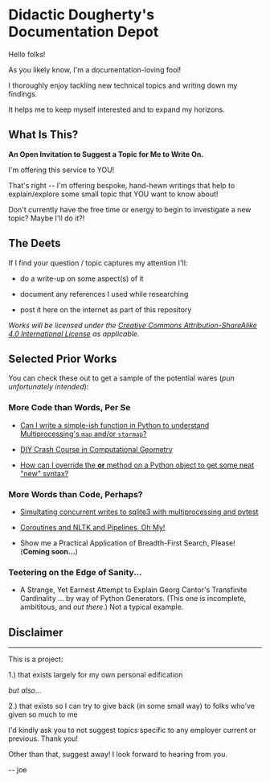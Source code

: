 # Didactic Dougherty's Documentation Depot #


Hello folks!

As you likely know, I'm a documentation-loving fool! 

I thoroughly enjoy tackling new technical topics and writing down my findings. 

It helps me to keep myself interested and to expand my horizons.


## What Is This? ##


**An Open Invitation to Suggest a Topic for Me to Write On.** 

I'm offering this service to YOU!  

That's right -- I'm offering bespoke, hand-hewn writings that help to explain/explore some small topic that YOU want to know about! 

Don't currently have the free time or energy to begin to investigate a new topic? Maybe I'll do it?! 


## The Deets ##


If I find your question / topic captures my attention I'll:

* do a write-up on some aspect(s) of it 

* document any references I used while researching 

* post it here on the internet as part of this repository

*Works will be licensed under the [Creative Commons Attribution-ShareAlike 4.0 International License](https://creativecommons.org/licenses/by-sa/4.0/legalcode) as applicable.*


## Selected Prior Works ##


You can check these out to get a sample of the potential wares (*pun unfortunately intended*):

### More Code than Words, Per Se ##

* [Can I write a simple-ish function in Python to understand Multiprocessing's `map` and/or `starmap`?](https://github.com/joedougherty/autopool/blob/master/autopool.py)

* [DIY Crash Course in Computational Geometry](https://github.com/joedougherty/cgtips/blob/master/cgtips.py)

* [How can I override the __or__ method on a Python object to get some neat "new" syntax?](https://github.com/joedougherty/Pipeable/blob/master/Pipeable.py) 

### More Words than Code, Perhaps? ###

* [Simultating concurrent writes to sqlite3 with multiprocessing and pytest](https://github.com/joedougherty/sqlite3_concurrent_writes_test_suite)

* [Coroutines and NLTK and Pipelines, Oh My!](https://github.com/joedougherty/learn/tree/master/nltk_pipelines_and_coroutines)

* Show me a Practical Application of Breadth-First Search, Please! (**Coming soon...**)

### Teetering on the Edge of Sanity... ###

* A Strange, Yet Earnest Attempt to Explain Georg Cantor's Transfinite Cardinality ... by way of Python Generators. (This one is incomplete, ambititous, and _out there_.) Not a typical example.


## Disclaimer ##

---

This is a project: 

1.) that exists largely for my own personal edification

_but also_...

2.) that exists so I can try to give back (in some small way) to folks who've given so much to me

I'd kindly ask you to not suggest topics specific to any employer current or previous. Thank you!

Other than that, suggest away! I look forward to hearing from you.


-- joe
